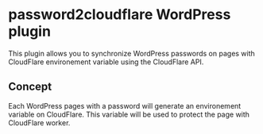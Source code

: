# password2cloudflare WordPress plugin

This plugin allows you to synchronize WordPress passwords on pages with CloudFlare environement variable using the CloudFlare API.

## Concept

Each WordPress pages with a password will generate an environement variable on CloudFlare. This variable will be used to protect the page with CloudFlare worker.
